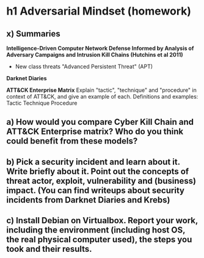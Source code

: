 # h1 Adversarial Mindset (homework)

## x) Summaries
**Intelligence-Driven Computer Network Defense Informed by Analysis of Adversary Campaigns and Intrusion Kill Chains (Hutchins et al 2011)**
- New class threats "Advanced Persistent Threat" (APT)  

**Darknet Diaries**


**ATT&CK Enterprise Matrix**
Explain "tactic", "technique" and "procedure" in context of ATT&CK, and give an example of each. 
Definitions and examples: 
Tactic
Technique
Procedure

## a) How would you compare Cyber Kill Chain and ATT&CK Enterprise matrix? Who do you think could benefit from these models?

## b) Pick a security incident and learn about it. Write briefly about it. Point out the concepts of threat actor, exploit, vulnerability and (business) impact. (You can find writeups about security incidents from Darknet Diaries and Krebs)

## c) Install Debian on Virtualbox. Report your work, including the environment (including host OS, the real physical computer used), the steps you took and their results.
